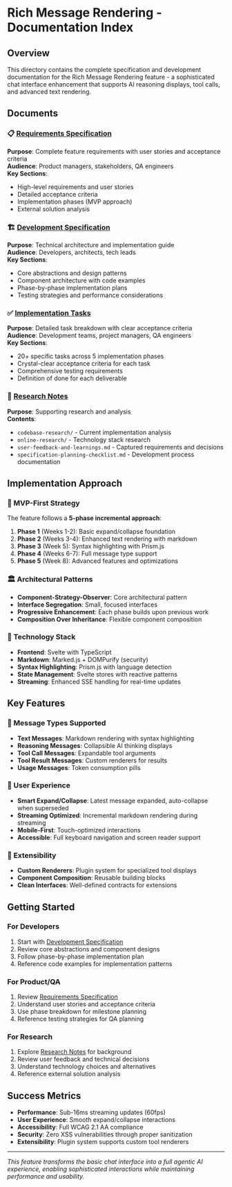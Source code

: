 # Rich Message Rendering - Documentation Index

## Overview

This directory contains the complete specification and development documentation for the Rich Message Rendering feature - a sophisticated chat interface enhancement that supports AI reasoning displays, tool calls, and advanced text rendering.

## Documents

### 📋 [Requirements Specification](requirements.md)
**Purpose**: Complete feature requirements with user stories and acceptance criteria  
**Audience**: Product managers, stakeholders, QA engineers  
**Key Sections**:
- High-level requirements and user stories
- Detailed acceptance criteria
- Implementation phases (MVP approach)
- External solution analysis

### 🏗️ [Development Specification](development-specification.md)
**Purpose**: Technical architecture and implementation guide  
**Audience**: Developers, architects, tech leads  
**Key Sections**:
- Core abstractions and design patterns
- Component architecture with code examples
- Phase-by-phase implementation plans
- Testing strategies and performance considerations

### ✅ [Implementation Tasks](tasks.md)
**Purpose**: Detailed task breakdown with clear acceptance criteria  
**Audience**: Development teams, project managers, QA engineers  
**Key Sections**:
- 20+ specific tasks across 5 implementation phases
- Crystal-clear acceptance criteria for each task
- Comprehensive testing requirements
- Definition of done for each deliverable

### 📁 [Research Notes](notes/)
**Purpose**: Supporting research and analysis  
**Contents**:
- `codebase-research/` - Current implementation analysis
- `online-research/` - Technology stack research
- `user-feedback-and-learnings.md` - Captured requirements and decisions
- `specification-planning-checklist.md` - Development process documentation

## Implementation Approach

### 🎯 MVP-First Strategy
The feature follows a **5-phase incremental approach**:

1. **Phase 1** (Weeks 1-2): Basic expand/collapse foundation
2. **Phase 2** (Weeks 3-4): Enhanced text rendering with markdown
3. **Phase 3** (Week 5): Syntax highlighting with Prism.js
4. **Phase 4** (Weeks 6-7): Full message type support
5. **Phase 5** (Week 8): Advanced features and optimizations

### 🏛️ Architectural Patterns
- **Component-Strategy-Observer**: Core architectural pattern
- **Interface Segregation**: Small, focused interfaces
- **Progressive Enhancement**: Each phase builds upon previous work
- **Composition Over Inheritance**: Flexible component composition

### 🔧 Technology Stack
- **Frontend**: Svelte with TypeScript
- **Markdown**: Marked.js + DOMPurify (security)
- **Syntax Highlighting**: Prism.js with language detection
- **State Management**: Svelte stores with reactive patterns
- **Streaming**: Enhanced SSE handling for real-time updates

## Key Features

### 💬 Message Types Supported
- **Text Messages**: Markdown rendering with syntax highlighting
- **Reasoning Messages**: Collapsible AI thinking displays
- **Tool Call Messages**: Expandable tool arguments
- **Tool Result Messages**: Custom renderers for results
- **Usage Messages**: Token consumption pills

### 📱 User Experience
- **Smart Expand/Collapse**: Latest message expanded, auto-collapse when superseded
- **Streaming Optimized**: Incremental markdown rendering during streaming
- **Mobile-First**: Touch-optimized interactions
- **Accessible**: Full keyboard navigation and screen reader support

### 🔌 Extensibility
- **Custom Renderers**: Plugin system for specialized tool displays
- **Component Composition**: Reusable building blocks
- **Clean Interfaces**: Well-defined contracts for extensions

## Getting Started

### For Developers
1. Start with [Development Specification](development-specification.md)
2. Review core abstractions and component designs
3. Follow phase-by-phase implementation plan
4. Reference code examples for implementation patterns

### For Product/QA
1. Review [Requirements Specification](requirements.md)
2. Understand user stories and acceptance criteria
3. Use phase breakdown for milestone planning
4. Reference testing strategies for QA planning

### For Research
1. Explore [Research Notes](notes/) for background
2. Review user feedback and technical decisions
3. Understand technology choices and alternatives
4. Reference external solution analysis

## Success Metrics

- **Performance**: Sub-16ms streaming updates (60fps)
- **User Experience**: Smooth expand/collapse interactions
- **Accessibility**: Full WCAG 2.1 AA compliance
- **Security**: Zero XSS vulnerabilities through proper sanitization
- **Extensibility**: Plugin system supports custom tool renderers

---

*This feature transforms the basic chat interface into a full agentic AI experience, enabling sophisticated interactions while maintaining performance and usability.*
